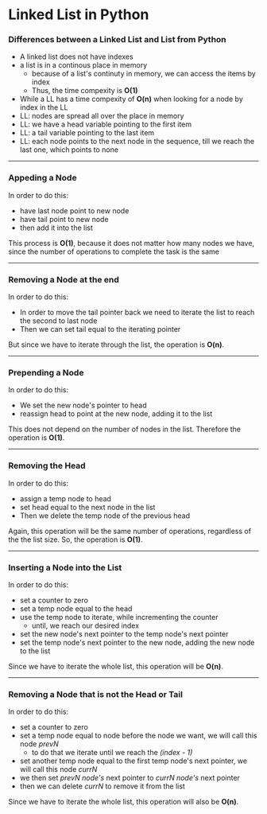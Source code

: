 # Linked List in Python

### Differences between a Linked List and List from Python

- A linked list does not have indexes
- a list is in a continous place in memory
	- because of a list's continuty in memory, we can access the items by index
	- Thus, the time compexity is **O(1)**
- While a LL has a time compexity of **O(n)** when looking for a node by index in the LL
- LL: nodes are spread all over the place in memory
- LL: we have a head variable pointing to the first item
- LL: a tail variable pointing to the last item
- LL: each node points to the next node in the sequence, till we reach the last one, which points to none

---

### Appeding a Node

In order to do this:

- have last node point to new node
- have tail point to new node
- then add it into the list

This process is **O(1)**, because it does not matter how many nodes
we have, since the number of operations to complete the task
is the same

---

### Removing a Node at the end

In order to do this:

- In order to move the tail pointer back we need to iterate the list to reach the second to last node
- Then we can set tail equal to the iterating pointer

But since we have to iterate through the list, the operation is **O(n)**.

---

### Prepending a Node

In order to do this:

- We set the new node's pointer to head
- reassign head to point at the new node, adding it to the list

This does not depend on the number of nodes in the list.
Therefore the operation is **O(1)**.

---

### Removing the Head

In order to do this:

- assign a temp node to head
- set head equal to the next node in the list
- Then we delete the temp node of the previous head

Again, this operation will be the same number of operations, regardless of the the list size.
So, the operation is **O(1)**.

---

### Inserting a Node into the List

In order to do this:

- set a counter to zero
- set a temp node equal to the head
- use the temp node to iterate, while incrementing the counter
	- until, we reach our desired index
- set the new node's next pointer to the temp node's next pointer
- set the temp node's next pointer to the new node, adding the new node to the list

Since we have to iterate the whole list, this operation will be **O(n)**.

---

### Removing a Node that is not the Head or Tail

In order to do this:

- set a counter to zero
- set a temp node equal to node before the node we want, we will call this node _prevN_
	- to do that we iterate until we reach the _(index - 1)_
- set another temp node equal to the first temp node's next pointer, we will call this node _currN_
- we then set _prevN node's_ next pointer to _currN node's_ next pointer
- then we can delete _currN_ to remove it from the list

Since we have to iterate the whole list, this operation will also be **O(n)**.